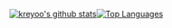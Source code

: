 [![kreyoo's github stats](https://github-readme-stats.vercel.app/api?username=kreyoo&theme=synthwave&bg_color=30,e96443,904e95&title_color=fff&text_color=fff)](https://github.com/anuraghazra/github-readme-stats)[![Top Languages](https://github-readme-stats.vercel.app/api/top-langs/?username=kreyoo&theme=synthwave&bg_color=30,e96443,904e95&title_color=fff&text_color=fff)](https://github.com/anuraghazra/github-readme-stats)